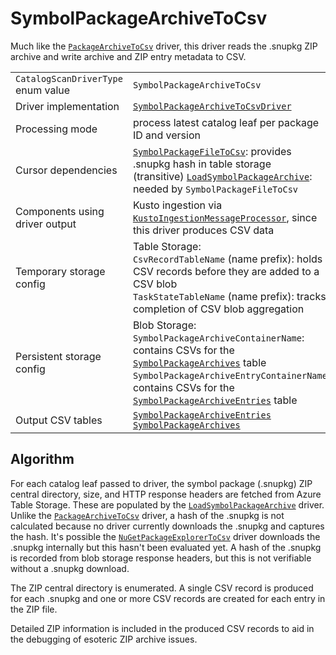 # SymbolPackageArchiveToCsv

Much like the [`PackageArchiveToCsv`](PackageArchiveToCsv.md) driver, this driver reads the .snupkg ZIP archive and write archive and ZIP entry metadata to CSV.

|                                    |                                                                                                                                                                                                                                                                                                        |
| ---------------------------------- | ------------------------------------------------------------------------------------------------------------------------------------------------------------------------------------------------------------------------------------------------------------------------------------------------------ |
| `CatalogScanDriverType` enum value | `SymbolPackageArchiveToCsv`                                                                                                                                                                                                                                                                            |
| Driver implementation              | [`SymbolPackageArchiveToCsvDriver`](../../src/Worker.Logic/Drivers/SymbolPackageArchiveToCsv/SymbolPackageArchiveToCsvDriver.cs)                                                                                                                                                                       |
| Processing mode                    | process latest catalog leaf per package ID and version                                                                                                                                                                                                                                                 |
| Cursor dependencies                | [`SymbolPackageFileToCsv`](SymbolPackageFileToCsv.md): provides .snupkg hash in table storage<br />(transitive) [`LoadSymbolPackageArchive`](LoadSymbolPackageArchive.md): needed by `SymbolPackageFileToCsv`                                                                                          |
| Components using driver output     | Kusto ingestion via [`KustoIngestionMessageProcessor`](../../src/Worker.Logic/MessageProcessors/KustoIngestion/KustoIngestionMessageProcessor.cs), since this driver produces CSV data                                                                                                                 |
| Temporary storage config           | Table Storage:<br />`CsvRecordTableName` (name prefix): holds CSV records before they are added to a CSV blob<br />`TaskStateTableName` (name prefix): tracks completion of CSV blob aggregation                                                                                                       |
| Persistent storage config          | Blob Storage:<br />`SymbolPackageArchiveContainerName`: contains CSVs for the [`SymbolPackageArchives`](../tables/SymbolPackageArchives.md) table<br />`SymbolPackageArchiveEntryContainerName`: contains CSVs for the [`SymbolPackageArchiveEntries`](../tables/SymbolPackageArchiveEntries.md) table |
| Output CSV tables                  | [`SymbolPackageArchiveEntries`](../tables/SymbolPackageArchiveEntries.md)<br />[`SymbolPackageArchives`](../tables/SymbolPackageArchives.md)                                                                                                                                                           |

## Algorithm

For each catalog leaf passed to driver, the symbol package (.snupkg) ZIP central directory, size, and HTTP response headers are fetched from Azure Table Storage. These are populated by the [`LoadSymbolPackageArchive`](LoadSymbolPackageArchive.md) driver. Unlike the [`PackageArchiveToCsv`](PackageArchiveToCsv.md) driver, a hash of the .snupkg is not calculated because no driver currently downloads the .snupkg and captures the hash. It's possible the [`NuGetPackageExplorerToCsv`](NuGetPackageExplorerToCsv.md) driver downloads the .snupkg internally but this hasn't been evaluated yet. A hash of the .snupkg is recorded from blob storage response headers, but this is not verifiable without a .snupkg download.

The ZIP central directory is enumerated. A single CSV record is produced for each .snupkg and one or more CSV records are created for each entry in the ZIP file.

Detailed ZIP information is included in the produced CSV records to aid in the debugging of esoteric ZIP archive issues.
